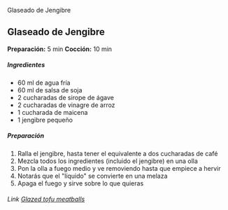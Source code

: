 Glaseado de Jengibre

## Glaseado de Jengibre

**Preparación:** 5 min
**Cocción:** 10 min

##### Ingredientes

* 60 ml de agua fría
* 60 ml de salsa de soja
* 2 cucharadas de sirope de ágave
* 2 cucharadas de vinagre de arroz
* 1 cucharada de maicena
* 1 jengibre pequeño

##### Preparación

1. Ralla el jengibre, hasta tener el equivalente a dos cucharadas de café
2. Mezcla todos los ingredientes (incluido el jengibre) en una olla
3. Pon la olla a fuego medio y ve removiendo hasta que empiece a hervir
4. Notarás que el "líquido" se convierte en una melaza
5. Apaga el fuego y sirve sobre lo que quieras


###### Link [Glazed tofu meatballs](https://www.connoisseurusveg.com/ginger-glazed-tofu-meatballs/#wprm-recipe-container-13357)